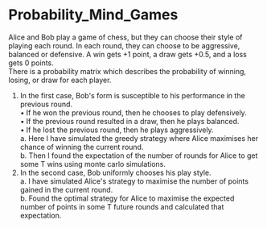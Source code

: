 # Probability_Mind_Games
Alice and Bob play a game of chess, but they can choose their style of playing each round. In each round, they
can choose to be aggressive, balanced or defensive. A win gets +1 point, a draw gets +0.5, and a loss gets 0
points. <br />
There is a probability matrix which describes the probability of winning, losing, or draw for each player. <br />
1) In the first case, Bob's form is susceptible to his performance in the previous round.<br />
• If he won the previous round, then he chooses to play defensively. <br />
• If the previous round resulted in a draw, then he plays balanced. <br />
• If he lost the previous round, then he plays aggressively. <br />
a. Here I have simulated the greedy strategy where Alice maximises her chance of winning the current round.<br />
b. Then I found the expectation of the number of rounds for Alice to get some T wins using monte carlo simulations.<br />
3) In the second case, Bob uniformly chooses his play style.<br />
a. I have simulated Alice's strategy to maximise the number of points gained in the current round.<br />
b. Found the optimal strategy for Alice to maximise the expected number of points in some T future rounds and calculated that expectation.<br />
